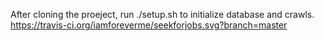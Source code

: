 After cloning the proeject, run ./setup.sh to initialize database and crawls.
https://travis-ci.org/iamforeverme/seekforjobs.svg?branch=master
